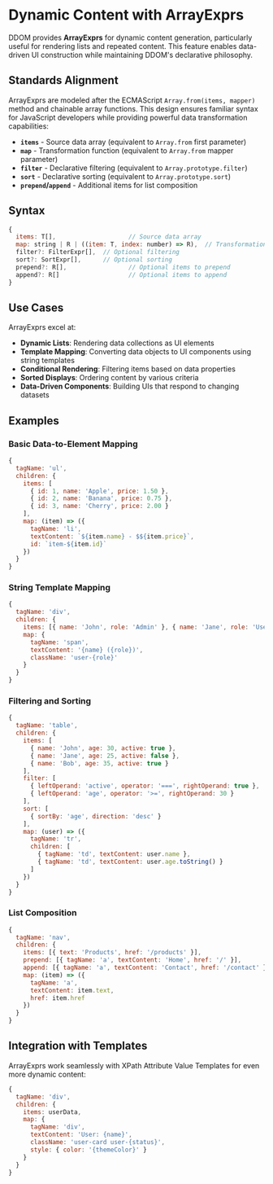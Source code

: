 # Dynamic Content with ArrayExprs

DDOM provides **ArrayExprs** for dynamic content generation, particularly useful for rendering lists and repeated content. This feature enables data-driven UI construction while maintaining DDOM's declarative philosophy.

## Standards Alignment

ArrayExprs are modeled after the ECMAScript `Array.from(items, mapper)` method and chainable array functions. This design ensures familiar syntax for JavaScript developers while providing powerful data transformation capabilities:

* **`items`** - Source data array (equivalent to `Array.from` first parameter)
* **`map`** - Transformation function (equivalent to `Array.from` mapper parameter)
* **`filter`** - Declarative filtering (equivalent to `Array.prototype.filter`)
* **`sort`** - Declarative sorting (equivalent to `Array.prototype.sort`)
* **`prepend`/`append`** - Additional items for list composition

## Syntax

```javascript
{
  items: T[],                    // Source data array
  map: string | R | ((item: T, index: number) => R),  // Transformation
  filter?: FilterExpr[],  // Optional filtering
  sort?: SortExpr[],      // Optional sorting  
  prepend?: R[],                 // Optional items to prepend
  append?: R[]                   // Optional items to append
}
```

## Use Cases

ArrayExprs excel at:

* **Dynamic Lists**: Rendering data collections as UI elements
* **Template Mapping**: Converting data objects to UI components using string templates
* **Conditional Rendering**: Filtering items based on data properties
* **Sorted Displays**: Ordering content by various criteria
* **Data-Driven Components**: Building UIs that respond to changing datasets

## Examples

### Basic Data-to-Element Mapping

```javascript
{
  tagName: 'ul',
  children: {
    items: [
      { id: 1, name: 'Apple', price: 1.50 },
      { id: 2, name: 'Banana', price: 0.75 },
      { id: 3, name: 'Cherry', price: 2.00 }
    ],
    map: (item) => ({
      tagName: 'li',
      textContent: `${item.name} - $${item.price}`,
      id: `item-${item.id}`
    })
  }
}
```

### String Template Mapping

```javascript
{
  tagName: 'div',
  children: {
    items: [{ name: 'John', role: 'Admin' }, { name: 'Jane', role: 'User' }],
    map: { 
      tagName: 'span', 
      textContent: '{name} ({role})',
      className: 'user-{role}'
    }
  }
}
```

### Filtering and Sorting

```javascript
{
  tagName: 'table',
  children: {
    items: [
      { name: 'John', age: 30, active: true },
      { name: 'Jane', age: 25, active: false },
      { name: 'Bob', age: 35, active: true }
    ],
    filter: [
      { leftOperand: 'active', operator: '===', rightOperand: true },
      { leftOperand: 'age', operator: '>=', rightOperand: 30 }
    ],
    sort: [
      { sortBy: 'age', direction: 'desc' }
    ],
    map: (user) => ({
      tagName: 'tr',
      children: [
        { tagName: 'td', textContent: user.name },
        { tagName: 'td', textContent: user.age.toString() }
      ]
    })
  }
}
```

### List Composition

```javascript
{
  tagName: 'nav',
  children: {
    items: [{ text: 'Products', href: '/products' }],
    prepend: [{ tagName: 'a', textContent: 'Home', href: '/' }],
    append: [{ tagName: 'a', textContent: 'Contact', href: '/contact' }],
    map: (item) => ({
      tagName: 'a',
      textContent: item.text,
      href: item.href
    })
  }
}
```

## Integration with Templates

ArrayExprs work seamlessly with XPath Attribute Value Templates for even more dynamic content:

```javascript
{
  tagName: 'div',
  children: {
    items: userData,
    map: {
      tagName: 'div',
      textContent: 'User: {name}',
      className: 'user-card user-{status}',
      style: { color: '{themeColor}' }
    }
  }
}
```